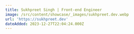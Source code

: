 ```yaml
---
title: Sukhpreet Singh | Front-end Engineer
image: /src/content/showcase/_images/sukhpreet.dev.webp
url: 'https://sukhpreet.dev'
dateAdded: 2023-12-27T22:04:24.000Z
---
```


